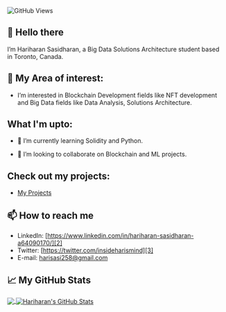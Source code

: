 ![GitHub Views](https://komarev.com/ghpvc/?username=hari2595&color=FAC151)
## 👋 Hello there

I’m Hariharan Sasidharan, a Big Data Solutions Architecture student based in Toronto, Canada.


## 👀 My Area of interest:
- I’m interested in Blockchain Development fields like NFT development and Big Data fields like Data Analysis, Solutions Architecture.

## What I'm upto:


- 🌱 I’m currently learning Solidity and Python.

- 💞️ I’m looking to collaborate on Blockchain and ML projects.

## Check out my projects:
- [My Projects](https://github.com/hari2595?tab=repositories)

## 📫 How to reach me 

- LinkedIn: [https://www.linkedin.com/in/hariharan-sasidharan-a64090170/][2]
- Twitter: [https://twitter.com/insideharismind][3]
- E-mail: [harisasi258@gmail.com][4]

## &#x1f4c8; My GitHub Stats

<a href="https://github.com/hari2595">
  <img align="center" src="https://github-readme-stats.vercel.app/api/top-langs/?username=hari2595&hide=java,html&title_color=ffffff&text_color=c9cacc&icon_color=2bbc8a&bg_color=1d1f21" />
</a>

<a href="https://github.com/hari2595">
  <img align="center" src="https://github-readme-stats.vercel.app/api?username=hari2595&show_icons=true&line_height=27&count_private=true&title_color=ffffff&text_color=c9cacc&icon_color=2bbc8a&bg_color=1d1f21" alt="Hariharan's GitHub Stats" />
</a>



<!---
hari2595/hari2595 is a ✨ special ✨ repository because its `README.md` (this file) appears on your GitHub profile.
You can click the Preview link to take a look at your changes.
--->

[2]: https://www.linkedin.com/in/hariharan-sasidharan-a64090170/
[3]: https://twitter.com/insideharismind
[4]: harisasi258@gmail.com
